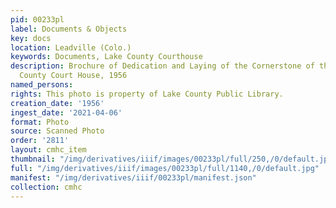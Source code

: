 ```yaml
---
pid: 00233pl
label: Documents & Objects
key: docs
location: Leadville (Colo.)
keywords: Documents, Lake County Courthouse
description: Brochure of Dedication and Laying of the Cornerstone of the New Lake
  County Court House, 1956
named_persons: 
rights: This photo is property of Lake County Public Library.
creation_date: '1956'
ingest_date: '2021-04-06'
format: Photo
source: Scanned Photo
order: '2811'
layout: cmhc_item
thumbnail: "/img/derivatives/iiif/images/00233pl/full/250,/0/default.jpg"
full: "/img/derivatives/iiif/images/00233pl/full/1140,/0/default.jpg"
manifest: "/img/derivatives/iiif/00233pl/manifest.json"
collection: cmhc
---
```

